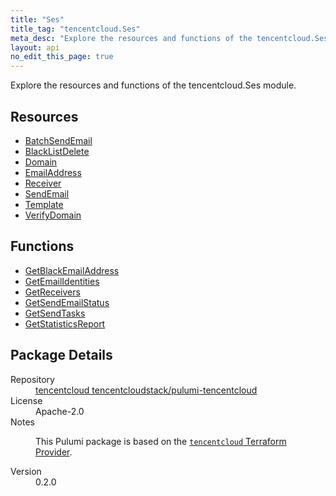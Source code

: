 ```yaml
---
title: "Ses"
title_tag: "tencentcloud.Ses"
meta_desc: "Explore the resources and functions of the tencentcloud.Ses module."
layout: api
no_edit_this_page: true
---
```


<!-- WARNING: this file was generated by Pulumi Docs Generator. -->
<!-- Do not edit by hand unless you're certain you know what you are doing! -->

Explore the resources and functions of the tencentcloud.Ses module.

<h2 id="resources">Resources</h2>
<ul class="api">
    <li><a href="batchsendemail/" title="BatchSendEmail"><span class="api-symbol api-symbol--resource"></span>BatchSendEmail</a></li>
    <li><a href="blacklistdelete/" title="BlackListDelete"><span class="api-symbol api-symbol--resource"></span>BlackListDelete</a></li>
    <li><a href="domain/" title="Domain"><span class="api-symbol api-symbol--resource"></span>Domain</a></li>
    <li><a href="emailaddress/" title="EmailAddress"><span class="api-symbol api-symbol--resource"></span>EmailAddress</a></li>
    <li><a href="receiver/" title="Receiver"><span class="api-symbol api-symbol--resource"></span>Receiver</a></li>
    <li><a href="sendemail/" title="SendEmail"><span class="api-symbol api-symbol--resource"></span>SendEmail</a></li>
    <li><a href="template/" title="Template"><span class="api-symbol api-symbol--resource"></span>Template</a></li>
    <li><a href="verifydomain/" title="VerifyDomain"><span class="api-symbol api-symbol--resource"></span>VerifyDomain</a></li>
</ul>

<h2 id="functions">Functions</h2>
<ul class="api">
    <li><a href="getblackemailaddress/" title="GetBlackEmailAddress"><span class="api-symbol api-symbol--function"></span>GetBlackEmailAddress</a></li>
    <li><a href="getemailidentities/" title="GetEmailIdentities"><span class="api-symbol api-symbol--function"></span>GetEmailIdentities</a></li>
    <li><a href="getreceivers/" title="GetReceivers"><span class="api-symbol api-symbol--function"></span>GetReceivers</a></li>
    <li><a href="getsendemailstatus/" title="GetSendEmailStatus"><span class="api-symbol api-symbol--function"></span>GetSendEmailStatus</a></li>
    <li><a href="getsendtasks/" title="GetSendTasks"><span class="api-symbol api-symbol--function"></span>GetSendTasks</a></li>
    <li><a href="getstatisticsreport/" title="GetStatisticsReport"><span class="api-symbol api-symbol--function"></span>GetStatisticsReport</a></li>
</ul>

<h2 id="package-details">Package Details</h2>
<dl class="package-details">
	<dt>Repository</dt>
	<dd><a href="https://github.com/tencentcloudstack/pulumi-tencentcloud">tencentcloud tencentcloudstack/pulumi-tencentcloud</a></dd>
	<dt>License</dt>
	<dd>Apache-2.0</dd>
	<dt>Notes</dt>
	<dd><p>This Pulumi package is based on the <a href="https://github.com/tencentcloudstack/terraform-provider-tencentcloud"><code>tencentcloud</code> Terraform Provider</a>.</p>
</dd>
	<dt>Version</dt>
	<dd>0.2.0</dd>
</dl>

